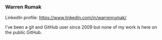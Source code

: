### Warren Rumak

LinkedIn profile: https://www.linkedin.com/in/warrenrumak/

I've been a git and GitHub user since 2009 but none of my work is here on the public GitHub.

<!--
**warrenrumak/warrenrumak** is a ✨ _special_ ✨ repository because its `README.md` (this file) appears on your GitHub profile.

Here are some ideas to get you started:

- 🔭 I’m currently working on ...
- 🌱 I’m currently learning ...
- 👯 I’m looking to collaborate on ...
- 🤔 I’m looking for help with ...
- 💬 Ask me about ...
- 📫 How to reach me: ...
- 😄 Pronouns: ...
- ⚡ Fun fact: ...
-->
